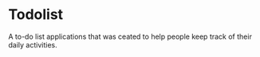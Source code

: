 # Todolist
A to-do list applications that was ceated to help people keep track of their daily activities.
